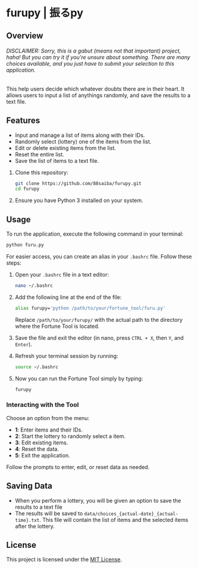 # furupy | 振るpy

## Overview
###### DISCLAIMER: Sorry, this is a gabut (means not that important) project, haha! But you can try it if you're unsure about something. There are many choices available, and you just have to submit your selection to this application.

This help users decide which whatever doubts there are in their heart. It allows users to input a list of anythings randomly, and save the results to a text file.

## Features
- Input and manage a list of items along with their IDs.
- Randomly select (lottery) one of the items from the list.
- Edit or delete existing items from the list.
- Reset the entire list.
- Save the list of items to a text file.


1. Clone this repository:
   ```bash
   git clone https://github.com/88saiba/furupy.git
   cd furupy
   ```
2. Ensure you have Python 3 installed on your system.

## Usage
To run the application, execute the following command in your terminal:

```bash
python furu.py
```
For easier access, you can create an alias in your `.bashrc` file. Follow these steps:

1. Open your `.bashrc` file in a text editor:
   ```bash
   nano ~/.bashrc
   ```
   
2. Add the following line at the end of the file:
   ```bash
   alias furupy='python /path/to/your/fortune_tool/furu.py'
   ```
   Replace `/path/to/your/furupy/` with the actual path to the directory where the Fortune Tool is located.

3. Save the file and exit the editor (in nano, press `CTRL + X`, then `Y`, and `Enter`).

4. Refresh your terminal session by running:
   ```bash
   source ~/.bashrc
   ```

5. Now you can run the Fortune Tool simply by typing:
   ```bash
   furupy
   ```

### Interacting with the Tool
Choose an option from the menu:

   - **1**: Enter items and their IDs.
   - **2**: Start the lottery to randomly select a item.
   - **3**: Edit existing items.
   - **4**: Reset the data.
   - **5**: Exit the application.
   
Follow the prompts to enter, edit, or reset data as needed.

## Saving Data

- When you perform a lottery, you will be given an option to save the results to a text file 
- The results will be saved to `data/choices_{actual-date}_{actual-time}.txt`. This file will contain the list of items and the selected items after the lottery.

## License
This project is licensed under the [MIT License](LICENSE).
